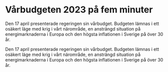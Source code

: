 # Vårbudgeten 2023 på fem minuter

Den 17 april presenterade regeringen sin vårbudget. Budgeten lämnas i ett osäkert läge med krig i vårt närområde, en ansträngd situation på energimarknaderna i Europa och den högsta inflationen i Sverige på över 30 år.

Den 17 april presenterade regeringen sin vårbudget. Budgeten lämnas i ett osäkert läge med krig i vårt närområde, en ansträngd situation på energimarknaderna i Europa och den högsta inflationen i Sverige på över 30 år.

